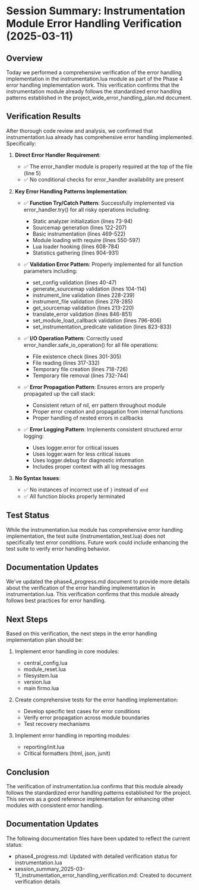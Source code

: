 # Session Summary: Instrumentation Module Error Handling Verification (2025-03-11)

## Overview

Today we performed a comprehensive verification of the error handling implementation in the instrumentation.lua module as part of the Phase 4 error handling implementation work. This verification confirms that the instrumentation module already follows the standardized error handling patterns established in the project_wide_error_handling_plan.md document.

## Verification Results

After thorough code review and analysis, we confirmed that instrumentation.lua already has comprehensive error handling implemented. Specifically:

1. **Direct Error Handler Requirement**:
   - ✅ The error_handler module is properly required at the top of the file (line 5)
   - ✅ No conditional checks for error_handler availability are present

2. **Key Error Handling Patterns Implementation**:
   - ✅ **Function Try/Catch Pattern**: Successfully implemented via error_handler.try() for all risky operations including:
     - Static analyzer initialization (lines 73-94)
     - Sourcemap generation (lines 122-207)
     - Basic instrumentation (lines 469-522)
     - Module loading with require (lines 550-597)
     - Lua loader hooking (lines 608-784)
     - Statistics gathering (lines 904-931)
   
   - ✅ **Validation Error Pattern**: Properly implemented for all function parameters including:
     - set_config validation (lines 40-47)
     - generate_sourcemap validation (lines 104-114)
     - instrument_line validation (lines 228-239)
     - instrument_file validation (lines 278-285)
     - get_sourcemap validation (lines 213-220)
     - translate_error validation (lines 846-851)
     - set_module_load_callback validation (lines 796-806)
     - set_instrumentation_predicate validation (lines 823-833)
   
   - ✅ **I/O Operation Pattern**: Correctly used error_handler.safe_io_operation() for all file operations:
     - File existence check (lines 301-305)
     - File reading (lines 317-332)
     - Temporary file creation (lines 718-726)
     - Temporary file removal (lines 732-744)
   
   - ✅ **Error Propagation Pattern**: Ensures errors are properly propagated up the call stack:
     - Consistent return of nil, err pattern throughout module
     - Proper error creation and propagation from internal functions
     - Proper handling of nested errors in callbacks
   
   - ✅ **Error Logging Pattern**: Implements consistent structured error logging:
     - Uses logger.error for critical issues
     - Uses logger.warn for less critical issues
     - Uses logger.debug for diagnostic information
     - Includes proper context with all log messages

3. **No Syntax Issues**:
   - ✅ No instances of incorrect use of `}` instead of `end`
   - ✅ All function blocks properly terminated

## Test Status

While the instrumentation.lua module has comprehensive error handling implementation, the test suite (instrumentation_test.lua) does not specifically test error conditions. Future work could include enhancing the test suite to verify error handling behavior.

## Documentation Updates

We've updated the phase4_progress.md document to provide more details about the verification of the error handling implementation in instrumentation.lua. This verification confirms that this module already follows best practices for error handling.

## Next Steps

Based on this verification, the next steps in the error handling implementation plan should be:

1. Implement error handling in core modules:
   - central_config.lua 
   - module_reset.lua
   - filesystem.lua
   - version.lua
   - main firmo.lua

2. Create comprehensive tests for the error handling implementation:
   - Develop specific test cases for error conditions
   - Verify error propagation across module boundaries
   - Test recovery mechanisms

3. Implement error handling in reporting modules:
   - reporting/init.lua
   - Critical formatters (html, json, junit)

## Conclusion

The verification of instrumentation.lua confirms that this module already follows the standardized error handling patterns established for the project. This serves as a good reference implementation for enhancing other modules with consistent error handling.

## Documentation Updates

The following documentation files have been updated to reflect the current status:
- phase4_progress.md: Updated with detailed verification status for instrumentation.lua
- session_summary_2025-03-11_instrumentation_error_handling_verification.md: Created to document verification details